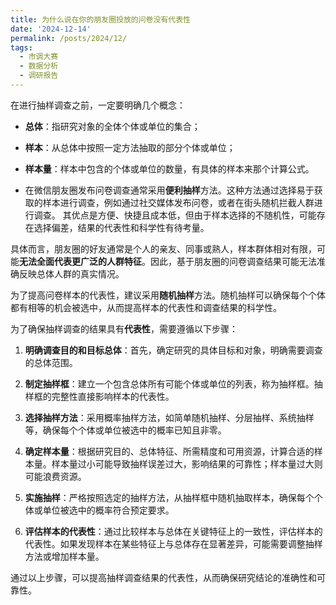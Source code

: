 ```yaml
---
title: 为什么说在你的朋友圈投放的问卷没有代表性
date: '2024-12-14'
permalink: /posts/2024/12/
tags:
  - 市调大赛
  - 数据分析
  - 调研报告
---
```


在进行抽样调查之前，一定要明确几个概念：

* **总体**：指研究对象的全体个体或单位的集合；

* **样本**：从总体中按照一定方法抽取的部分个体或单位；

* **样本量**：样本中包含的个体或单位的数量，有具体的样本来那个计算公式。


* 在微信朋友圈发布问卷调查通常采用**便利抽样**方法。这种方法通过选择易于获取的样本进行调查，例如通过社交媒体发布问卷，或者在街头随机拦截人群进行调查。 其优点是方便、快捷且成本低，但由于样本选择的不随机性，可能存在选择偏差，结果的代表性和科学性有待考量。 

具体而言，朋友圈的好友通常是个人的亲友、同事或熟人，样本群体相对有限，可能**无法全面代表更广泛的人群特征**。因此，基于朋友圈的问卷调查结果可能无法准确反映总体人群的真实情况。 

为了提高问卷样本的代表性，建议采用**随机抽样**方法。随机抽样可以确保每个个体都有相等的机会被选中，从而提高样本的代表性和调查结果的科学性。  


为了确保抽样调查的结果具有**代表性**，需要遵循以下步骤：

1. **明确调查目的和目标总体**：首先，确定研究的具体目标和对象，明确需要调查的总体范围。

2. **制定抽样框**：建立一个包含总体所有可能个体或单位的列表，称为抽样框。抽样框的完整性直接影响样本的代表性。 

3. **选择抽样方法**：采用概率抽样方法，如简单随机抽样、分层抽样、系统抽样等，确保每个个体或单位被选中的概率已知且非零。 

4. **确定样本量**：根据研究目的、总体特征、所需精度和可用资源，计算合适的样本量。样本量过小可能导致抽样误差过大，影响结果的可靠性；样本量过大则可能浪费资源。 

5. **实施抽样**：严格按照选定的抽样方法，从抽样框中随机抽取样本，确保每个个体或单位被选中的概率符合预定要求。

6. **评估样本的代表性**：通过比较样本与总体在关键特征上的一致性，评估样本的代表性。如果发现样本在某些特征上与总体存在显著差异，可能需要调整抽样方法或增加样本量。 

通过以上步骤，可以提高抽样调查结果的代表性，从而确保研究结论的准确性和可靠性。 